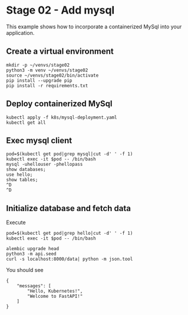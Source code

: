 # Stage 02 - Add mysql
This example shows how to incorporate a containerized MySql into your application.

## Create a virtual environment
```
mkdir -p ~/venvs/stage02
python3 -m venv ~/venvs/stage02
source ~/venvs/stage02/bin/activate
pip install --upgrade pip
pip install -r requirements.txt
```

## Deploy containerized MySql
```
kubectl apply -f k8s/mysql-deployment.yaml
kubectl get all
```

## Exec mysql client
```
pod=$(kubectl get pod|grep mysql|cut -d' ' -f 1)
kubectl exec -it $pod -- /bin/bash
mysql -uhellouser -phellopass
show databases;
use hello;
show tables;
^D
^D
```

## Initialize database and fetch data
Execute
```
pod=$(kubectl get pod|grep hello|cut -d' ' -f 1)
kubectl exec -it $pod -- /bin/bash

alembic upgrade head
python3 -m api.seed
curl -s localhost:8000/data| python -m json.tool
```
You should see
```
{
    "messages": [
        "Hello, Kubernetes!",
        "Welcome to FastAPI!"
    ]
}
```